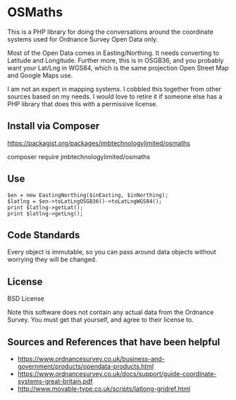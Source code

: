 # OSMaths

This is a PHP library for doing the conversations around the coordinate systems used for Ordnance Survey Open Data only.

Most of the Open Data comes in Easting/Northing. It needs converting to Latitude and Longitude.
Further more, this is in OSGB36, and you probably want your Lat/Lng in WGS84, which is the same projection Open Street Map and Google Maps use.

I am not an expert in mapping systems. I cobbled this together from other sources based on my needs.
I would love to retire it if someone else has a PHP library that does this with a permissive license.

## Install via Composer

https://packagist.org/packages/jmbtechnologylimited/osmaths

composer require jmbtechnologylimited/osmaths

## Use

    $en = new EastingNorthing($inEasting, $inNorthing);
    $latlng = $en->toLatLngOSGB36()->toLatLngWGS84();
    print $latlng->getLat();
    print $latlng->getLng();

## Code Standards

Every object is immutable, so you can pass around data objects without worrying they will be changed.

## License

BSD License

Note this software does not contain any actual data from the Ordnance Survey. You must get that yourself, and agree to their license to.

## Sources and References that have been helpful

  *  https://www.ordnancesurvey.co.uk/business-and-government/products/opendata-products.html
  *  https://www.ordnancesurvey.co.uk/docs/support/guide-coordinate-systems-great-britain.pdf
  *  http://www.movable-type.co.uk/scripts/latlong-gridref.html

